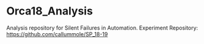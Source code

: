 # Orca18_Analysis
Analysis repository for Silent Failures in Automation. Experiment Repository: https://github.com/callummole/SP_18-19
